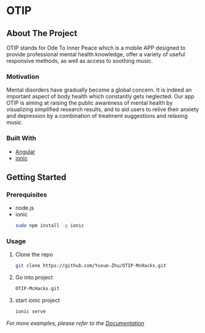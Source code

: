 # OTIP

## About The Project
OTIP stands for Ode To Inner Peace which is a mobile APP designed to provide professional mental health knowledge, offer a variety of useful responsive methods, as well as access to soothing music. 

### Motivation
Mental disorders have gradually become a global concern. It is indeed an important aspect of body health which constantly gets neglected. Our app OTIP is aiming at raising the public awareness of mental health by visualizing simplified research results, and to aid users to relive their anxiety and depression by a combination of treatment suggestions and relaxing music.  

### Built With


* [Angular](https://angular.io)
* [ionic](https://ionicframework.com)



<!-- GETTING STARTED -->
## Getting Started


### Prerequisites
* node.js
* ionic
  ```sh
  sudo npm install -g ionic 
  ```

### Usage

1. Clone the repo
   ```sh
   git clone https://github.com/Yuxue-Zhu/OTIP-McHacks.git
   ```
2. Go into project
   ```sh
   OTIP-McHacks.git
   ```
3. start ionic project
   ```sh
   ionic serve
   ```

_For more examples, please refer to the [Documentation](https://example.com)_



